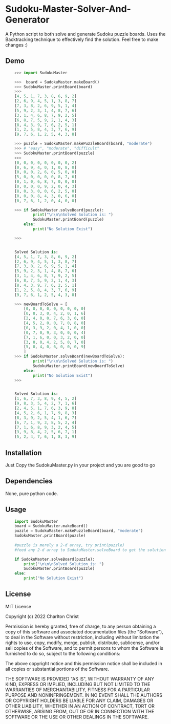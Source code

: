 # Sudoku-Master-Solver-And-Generator

A Python script to both solve and generate Sudoku puzzle boards.
Uses the Backtracking technique to effectively find the solution.
Feel free to make changes :) 

## Demo
```	python
	>>> import SudokuMaster

	>>>  board = SudokuMaster.makeBoard()
	>>> SudokuMaster.printBoard(board)
	>>>
	[4, 5, 1, 7, 3, 8, 6, 9, 2]
	[2, 6, 9, 4, 5, 1, 3, 8, 7]
	[7, 3, 8, 2, 6, 9, 5, 1, 4]
	[5, 9, 2, 3, 1, 4, 8, 7, 6]
	[3, 1, 4, 6, 8, 7, 9, 2, 5]
	[6, 8, 7, 5, 9, 2, 1, 4, 3]
	[8, 4, 3, 9, 7, 6, 2, 5, 1]
	[1, 2, 5, 8, 4, 3, 7, 6, 9]
	[9, 7, 6, 1, 2, 5, 4, 3, 8]

	>>> puzzle = SudokuMaster.makePuzzleBoard(board, "moderate")
	>>> # "easy", "moderate", "difficult"
	>>> SudokuMaster.printBoard(puzzle)
	>>>
	[0, 0, 0, 0, 0, 0, 0, 0, 2]
	[0, 6, 9, 4, 0, 1, 0, 8, 0]
	[0, 0, 0, 2, 6, 0, 5, 0, 0]
	[5, 0, 0, 0, 0, 0, 8, 7, 6]
	[0, 1, 0, 6, 8, 7, 0, 0, 0]
	[0, 0, 0, 0, 9, 2, 0, 4, 3]
	[8, 0, 3, 0, 0, 6, 2, 5, 0]
	[0, 0, 0, 8, 4, 3, 0, 6, 0]
	[0, 7, 6, 1, 2, 0, 4, 0, 0]

	>>> if SudokuMaster.solveBoard(puzzle):
    		print("\n\n\nSolved Solution is: ")
    		SudokuMaster.printBoard(puzzle)
		else:
    		print("No Solution Exist")

    >>> 


    Solved Solution is: 
    [4, 5, 1, 7, 3, 8, 6, 9, 2]
	[2, 6, 9, 4, 5, 1, 3, 8, 7]
	[7, 3, 8, 2, 6, 9, 5, 1, 4]
	[5, 9, 2, 3, 1, 4, 8, 7, 6]
	[3, 1, 4, 6, 8, 7, 9, 2, 5]
	[6, 8, 7, 5, 9, 2, 1, 4, 3]
	[8, 4, 3, 9, 7, 6, 2, 5, 1]
	[1, 2, 5, 8, 4, 3, 7, 6, 9]
	[9, 7, 6, 1, 2, 5, 4, 3, 8]

	>>> newBoardToSolve = [
		[0, 0, 0, 0, 0, 0, 0, 0, 0]
		[0, 8, 3, 0, 4, 2, 0, 1, 6]
		[2, 4, 0, 0, 7, 6, 3, 0, 0]
		[4, 5, 2, 0, 0, 7, 0, 8, 0]
		[0, 3, 9, 2, 0, 4, 1, 0, 0]
		[0, 7, 0, 9, 3, 0, 0, 0, 4]
		[7, 1, 6, 0, 0, 3, 2, 0, 0]
		[3, 0, 0, 4, 2, 5, 0, 7, 0]
		[5, 0, 4, 0, 6, 0, 0, 0, 9]
		]
	>>> if SudokuMaster.solveBoard(newBoardToSolve):
    		print("\n\n\nSolved Solution is: ")
    		SudokuMaster.printBoard(newBoardToSolve)
		else:
    		print("No Solution Exist")
    >>> 


	Solved Solution is: 
	[1, 6, 7, 3, 8, 9, 4, 5, 2]
	[9, 8, 3, 5, 4, 2, 7, 1, 6]
	[2, 4, 5, 1, 7, 6, 3, 9, 8]
	[4, 5, 2, 6, 1, 7, 9, 8, 3]
	[8, 3, 9, 2, 5, 4, 1, 6, 7]
	[6, 7, 1, 9, 3, 8, 5, 2, 4]
	[7, 1, 6, 8, 9, 3, 2, 4, 5]
	[3, 9, 8, 4, 2, 5, 6, 7, 1]
	[5, 2, 4, 7, 6, 1, 8, 3, 9]
```

## Installation

Just Copy the SudokuMaster.py in your project and you are good to go

## Dependencies

None, pure python code.

## Usage
``` python
    import SudokuMaster
	board = SudokuMaster.makeBoard()
	puzzle = SudokuMaster.makePuzzleBoard(board, "moderate")
	SudokuMaster.printBoard(puzzle)
	
	#puzzle is merely a 2-d array, try print(puzzle)
	#feed any 2-d array to SudokuMaster.solveBoard to get the solution

	if SudokuMaster.solveBoard(puzzle):
	    print("\n\n\nSolved Solution is: ")
	    SudokuMaster.printBoard(puzzle)
	else:
	    print("No Solution Exist")
```

## License
MIT License

Copyright (c) 2022 Charlton Christ

Permission is hereby granted, free of charge, to any person obtaining a copy
of this software and associated documentation files (the "Software"), to deal
in the Software without restriction, including without limitation the rights
to use, copy, modify, merge, publish, distribute, sublicense, and/or sell
copies of the Software, and to permit persons to whom the Software is
furnished to do so, subject to the following conditions:

The above copyright notice and this permission notice shall be included in all
copies or substantial portions of the Software.

THE SOFTWARE IS PROVIDED "AS IS", WITHOUT WARRANTY OF ANY KIND, EXPRESS OR
IMPLIED, INCLUDING BUT NOT LIMITED TO THE WARRANTIES OF MERCHANTABILITY,
FITNESS FOR A PARTICULAR PURPOSE AND NONINFRINGEMENT. IN NO EVENT SHALL THE
AUTHORS OR COPYRIGHT HOLDERS BE LIABLE FOR ANY CLAIM, DAMAGES OR OTHER
LIABILITY, WHETHER IN AN ACTION OF CONTRACT, TORT OR OTHERWISE, ARISING FROM,
OUT OF OR IN CONNECTION WITH THE SOFTWARE OR THE USE OR OTHER DEALINGS IN THE
SOFTWARE.
